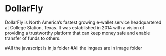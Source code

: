 # DollarFly
DollarFly is North America’s fastest growing e-wallet service headquartered at College Station, Texas. It was established in 2014 with a vision of providing a trustworthy platform that can keep money safe and enable transfer of funds to others.



#All the javascript is in js folder 
#All the imgaes are in image folder 
